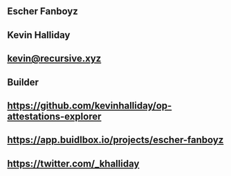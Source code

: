 ## Escher Fanboyz

## Kevin Halliday

## kevin@recursive.xyz

## Builder

## https://github.com/kevinhalliday/op-attestations-explorer

## https://app.buidlbox.io/projects/escher-fanboyz

## https://twitter.com/_khalliday
